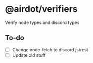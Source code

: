 # @airdot/verifiers
Verify node types and discord types

## To-do
- [ ] Change node-fetch to discord.js/rest
- [ ] Update old stuff